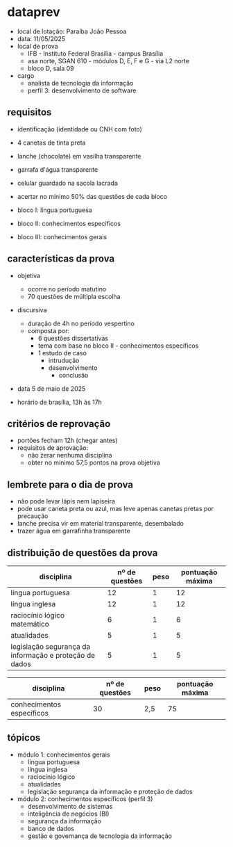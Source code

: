 
# dataprev

- local de lotação: Paraíba João Pessoa
- data: 11/05/2025
- local de prova
  - IFB - Instituto Federal Brasília - campus Brasília
  - asa norte, SGAN 610 - módulos D, E, F e G - via L2 norte
  - bloco D, sala 09
- cargo
  - analista de tecnologia da informação
  - perfil 3: desenvolvimento de software

## requisitos

- identificação (identidade ou CNH com foto)
- 4 canetas de tinta preta
- lanche (chocolate) em vasilha transparente
- garrafa d'água transparente
- celular guardado na sacola lacrada
- acertar no mínimo 50% das questões de cada bloco

- bloco I: língua portuguesa
- bloco II: conhecimentos específicos
- bloco III: conhecimentos gerais

## características da prova

- objetiva
  - ocorre no período matutino
  - 70 questões de múltipla escolha
- discursiva
  - duração de 4h no período vespertino
  - composta por:
    - 6 questões dissertativas
    - tema com base no bloco II - conhecimentos específicos
    - 1 estudo de caso
      - intrudução
      - desenvolvimento
        - conclusão

- data 5 de maio de 2025

- horário de brasília, 13h às 17h

## critérios de reprovação

- portões fecham 12h (chegar antes)
- requisitos de aprovação:
  - não zerar nenhuma disciplina
  - obter no mínimo 57,5 pontos na prova objetiva

## lembrete para o dia de prova

- não pode levar lápis nem lapiseira
- pode usar caneta preta ou azul, mas leve apenas canetas pretas por precaução
- lanche precisa vir em material transparente, desembalado
- trazer água em garrafinha transparente

## distribuição de questões da prova

| disciplina | nº de questões | peso | pontuação máxima |
| --- | --- | --- | --- |
| língua portuguesa | 12 | 1 | 12 |
| língua inglesa | 12 | 1 | 12 |
| raciocínio lógico matemático | 6 | 1 | 6 |
| atualidades | 5 | 1 | 5 |
| legislação segurança da informação e proteção de dados | 5 | 1 | 5 |

| disciplina | nº de questões | peso | pontuação máxima |
| --- | --- | --- | --- |
| conhecimentos específicos | 30 | 2,5 | 75 |

## tópicos

- módulo 1: conhecimentos gerais
  - língua portuguesa
  - língua inglesa
  - raciocínio lógico
  - atualidades
  - legislação segurança da informação e proteção de dados
- módulo 2: conhecimentos específicos (perfil 3)
  - desenvolvimento de sistemas
  - inteligência de negócios (BI)
  - segurança da informação
  - banco de dados
  - gestão e governança de tecnologia da informação

